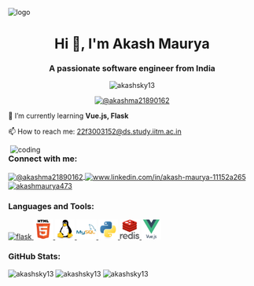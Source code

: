 ![logo](https://github.com/Akashsky13/Akashsky13/blob/main/Blue%20Yellow%20Futuristic%20Virtual%20Technology%20Blog%20Banner.png)
<h1 align="center">Hi 👋, I'm Akash Maurya</h1>
<h3 align="center">A passionate software engineer from India</h3>

<p align="center">
  <img src="https://komarev.com/ghpvc/?username=akashsky13&label=Profile%20views&color=0e75b6&style=flat" alt="akashsky13" />
</p>

<p align="center">
  <a href="https://twitter.com/@akashma21890162" target="blank">
    <img src="https://img.shields.io/twitter/follow/@akashma21890162?logo=twitter&style=for-the-badge" alt="@akashma21890162" />
  </a>
</p>

<p align="left"> 
  🌱 I’m currently learning <strong>Vue.js, Flask</strong>
</p>

<p align="left"> 
  📫 How to reach me: <a href="mailto:22f3003152@ds.study.iitm.ac.in">22f3003152@ds.study.iitm.ac.in</a>
</p>

<img align="right" alt="coding" width="500" src="https://user-images.githubusercontent.com/115187902/230700872-d5f44b85-56c7-4e27-80a4-6e2db901e60c.gif">

<h3 align="left">Connect with me:</h3>
<p align="left">
  <a href="https://twitter.com/@akashma21890162" target="blank">
    <img align="center" src="https://raw.githubusercontent.com/rahuldkjain/github-profile-readme-generator/master/src/images/icons/Social/twitter.svg" alt="@akashma21890162" height="30" width="40" />
  </a>
  <a href="https://linkedin.com/in/www.linkedin.com/in/akash-maurya-11152a265" target="blank">
    <img align="center" src="https://raw.githubusercontent.com/rahuldkjain/github-profile-readme-generator/master/src/images/icons/Social/linked-in-alt.svg" alt="www.linkedin.com/in/akash-maurya-11152a265" height="30" width="40" />
  </a>
  <a href="https://instagram.com/akashmaurya473" target="blank">
    <img align="center" src="https://raw.githubusercontent.com/rahuldkjain/github-profile-readme-generator/master/src/images/icons/Social/instagram.svg" alt="akashmaurya473" height="30" width="40" />
  </a>
</p>

<h3 align="left">Languages and Tools:</h3>
<p align="left"> 
  <a href="https://flask.palletsprojects.com/" target="_blank" rel="noreferrer">
    <img src="https://www.vectorlogo.zone/logos/pocoo_flask/pocoo_flask-icon.svg" alt="flask" width="40" height="40"/> 
  </a>
  <a href="https://www.w3.org/html/" target="_blank" rel="noreferrer">
    <img src="https://raw.githubusercontent.com/devicons/devicon/master/icons/html5/html5-original-wordmark.svg" alt="html5" width="40" height="40"/> 
  </a>
  <a href="https://www.linux.org/" target="_blank" rel="noreferrer">
    <img src="https://raw.githubusercontent.com/devicons/devicon/master/icons/linux/linux-original.svg" alt="linux" width="40" height="40"/> 
  </a>
  <a href="https://www.mysql.com/" target="_blank" rel="noreferrer">
    <img src="https://raw.githubusercontent.com/devicons/devicon/master/icons/mysql/mysql-original-wordmark.svg" alt="mysql" width="40" height="40"/> 
  </a>
  <a href="https://www.python.org" target="_blank" rel="noreferrer">
    <img src="https://raw.githubusercontent.com/devicons/devicon/master/icons/python/python-original.svg" alt="python" width="40" height="40"/> 
  </a>
  <a href="https://redis.io" target="_blank" rel="noreferrer">
    <img src="https://raw.githubusercontent.com/devicons/devicon/master/icons/redis/redis-original-wordmark.svg" alt="redis" width="40" height="40"/> 
  </a>
  <a href="https://vuejs.org/" target="_blank" rel="noreferrer">
    <img src="https://raw.githubusercontent.com/devicons/devicon/master/icons/vuejs/vuejs-original-wordmark.svg" alt="vuejs" width="40" height="40"/> 
  </a>
</p>

<h3 align="left">GitHub Stats:</h3>
<p align="left">
  <img src="https://github-readme-stats.vercel.app/api?username=akashsky13&show_icons=true&locale=en" alt="akashsky13" />
  <img src="https://github-readme-stats.vercel.app/api/top-langs?username=akashsky13&show_icons=true&locale=en&layout=compact" alt="akashsky13" />
  <img src="https://github-readme-streak-stats.herokuapp.com/?user=akashsky13&" alt="akashsky13" />
</p>
